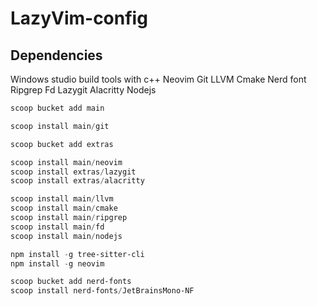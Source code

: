 # LazyVim-config

## Dependencies
Windows studio build tools with c++
Neovim
Git
LLVM
Cmake
Nerd font
Ripgrep
Fd
Lazygit
Alacritty
Nodejs

```powershell
scoop bucket add main

scoop install main/git

scoop bucket add extras

scoop install main/neovim
scoop install extras/lazygit
scoop install extras/alacritty

scoop install main/llvm
scoop install main/cmake
scoop install main/ripgrep
scoop install main/fd
scoop install main/nodejs

npm install -g tree-sitter-cli
npm install -g neovim
```
```powershell
scoop bucket add nerd-fonts
scoop install nerd-fonts/JetBrainsMono-NF
```
